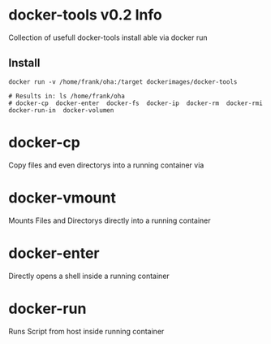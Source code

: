 docker-tools v0.2 Info
============
Collection of usefull docker-tools install able via docker run


## Install

    docker run -v /home/frank/oha:/target dockerimages/docker-tools

    # Results in: ls /home/frank/oha
    # docker-cp  docker-enter  docker-fs  docker-ip  docker-rm  docker-rmi  docker-run-in  docker-volumen

# docker-cp
Copy files and even directorys into a running container via

# docker-vmount
Mounts Files and Directorys directly into a running container

# docker-enter
Directly opens a shell inside a running container

# docker-run
Runs Script from host inside running container
